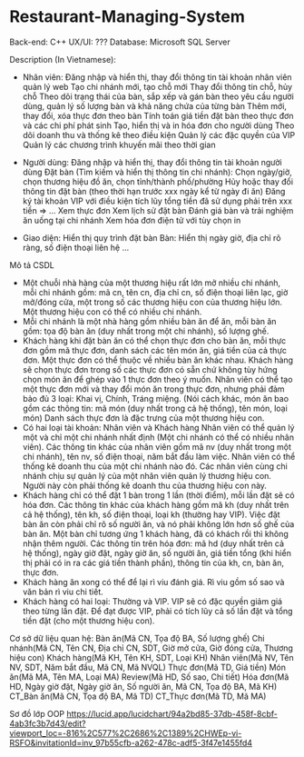 # Restaurant-Managing-System
Back-end: C++
UX/UI: ???
Database: Microsoft SQL Server

Description (In Vietnamese):

- Nhân viên:
	Đăng nhập và hiển thị, thay đổi thông tin tài khoản nhân viên quản lý web
	Tạo chi nhánh mới, tạo chỗ mới
	Thay đổi thông tin chỗ, hủy chỗ
	Theo dõi trạng thái của bàn, sắp xếp và gán bàn theo yêu cầu người dùng, quản lý số lượng bàn và khả năng chứa của từng bàn
	Thêm mới, thay đổi, xóa thực đơn theo bàn
	Tính toán giá tiền đặt bàn theo thực đơn và các chi phí phát sinh
	Tạo, hiển thị và in hóa đơn cho người dùng
	Theo dõi doanh thu và thống kê theo điều kiện
	Quản lý các đặc quyền của VIP
	Quản lý các chương trình khuyến mãi theo thời gian
- Người dùng:
	Đăng nhập và hiển thị, thay đổi thông tin tài khoản người dùng
	Đặt bàn (Tìm kiếm và hiển thị thông tin chi nhánh): Chọn ngày/giờ, chọn thương hiệu đồ ăn, chọn tỉnh/thành phố/phường
	Hủy hoặc thay đổi thông tin đặt bàn (theo thời hạn trước xxx ngày kể từ ngày đi ăn)
	Đăng ký tài khoản VIP với điều kiện tích lũy tổng tiền đã sử dụng phải trên xxx tiền => ... 
	Xem thực đơn
	Xem lịch sử đặt bàn
	Đánh giá bàn và trải nghiệm ăn uống tại chi nhánh
	Xem hóa đơn điện tử với tùy chọn in

- Giao diện:
	Hiển thị quy trình đặt bàn
	Bàn: Hiển thị ngày giờ, địa chỉ rõ ràng, số điện thoại liên hệ
	...

Mô tả CSDL
- Một chuỗi nhà hàng của một thương hiệu rất lớn mở nhiều chi nhánh,
mỗi chi nhánh gồm: mã cn, tên cn, địa chỉ cn, số điện thoại liên lạc, giờ mở/đóng cửa, một trong số các thương hiệu con của thương hiệu lớn.
Một thương hiệu con có thể có nhiều chi nhánh.
- Mỗi chi nhánh là một nhà hàng gồm nhiều bàn ăn để ăn,
mỗi bàn ăn gồm: tọa độ bàn ăn (duy nhất trong một chi nhánh), số lượng ghế.
- Khách hàng khi đặt bàn ăn có thể chọn thực đơn cho bàn ăn, 
mỗi thực đơn gồm mã thực đơn, danh sách các tên món ăn, giá tiền của cả thực đơn. Một thực đơn có thể thuộc về nhiều bàn ăn khác nhau. 
Khách hàng sẽ chọn thực đơn trong số các thực đơn có sẵn chứ không tùy hứng chọn món ăn để ghép vào 1 thực đơn theo ý muốn.
Nhân viên có thể tạo một thực đơn mới và thay đổi món ăn trong thực đơn, nhưng phải đảm bảo đủ 3 loại: Khai vị, Chính, Tráng miệng. 
(Nói cách khác, món ăn bao gồm các thông tin: mã món (duy nhất trong cả hệ thống), tên món, loại món)
Danh sách thực đơn là đặc trưng của một thương hiệu con.
- Có hai loại tài khoản: Nhân viên và Khách hàng
Nhân viên có thể quản lý một và chỉ một chi nhánh nhất định (Một chi nhánh có thể có nhiều nhân viên). Các thông tin khác của nhân viên gồm mã nv (duy nhất trong một chi nhánh), tên nv, số điện thoại, năm bắt đầu làm việc.
Nhân viên có thể thống kê doanh thu của một chi nhánh nào đó.
Các nhân viên cùng chi nhánh chịu sự quản lý của một nhân viên quản lý thương hiệu con. Người này còn phải thống kê doanh thu của thương hiệu con này. 
- Khách hàng chỉ có thể đặt 1 bàn trong 1 lần (thời điểm), mỗi lần đặt sẽ có hóa đơn. 
Các thông tin khác của khách hàng gồm mã kh (duy nhất trên cả hệ thống), tên kh, số điện thoại, loại kh (thường hay VIP).
Việc đặt bàn ăn còn phải chỉ rõ số người ăn, và nó phải không lớn hơn số ghế của bàn ăn.
Một bàn chỉ tương ứng 1 khách hàng, đã có khách rồi thì không nhận thêm người.
Các thông tin trên hóa đơn: mã hd (duy nhất trên cả hệ thống), ngày giờ đặt, ngày giờ ăn, số người ăn, giá tiền tổng (khi hiển thị phải có in ra các giá tiền thành phần), thông tin của kh, cn, bàn ăn, thực đơn.
- Khách hàng ăn xong có thể để lại rì viu đánh giá. Rì viu gồm số sao và văn bản rì viu chi tiết.
- Khách hàng có hai loại: Thường và VIP. VIP sẽ có đặc quyền giảm giá theo từng lần đặt. Để đạt được VIP, phải có tích lũy cả số lần đặt và tổng tiền đặt (cho một thương hiệu con).



Cơ sở dữ liệu quan hệ:
Bàn ăn(Mã CN, Tọa độ BA, Số lượng ghế)
Chi nhánh(Mã CN, Tên CN, Địa chỉ CN, SDT, Giờ mở cửa, Giờ đóng cửa, Thương hiệu con)
Khách hàng(Mã KH, Tên KH, SDT, Loại KH)
Nhân viên(Mã NV, Tên NV, SDT, Năm bắt đầu, Mã CN, Mã NVQL)
Thực đơn(Mã TD, Giá tiền)
Món ăn(Mã MA, Tên MA, Loại MA)
Review(Mã HD, Số sao, Chi tiết)
Hóa đơn(Mã HD, Ngày giờ đặt, Ngày giờ ăn, Số người ăn, Mã CN, Tọa độ BA, Mã KH)
CT_Bàn ăn(Mã CN, Tọa độ BA, Mã TD)
CT_Thực đơn(Mã TD, Mã MA)


Sơ đồ lớp OOP
https://lucid.app/lucidchart/94a2bd85-37db-458f-8cbf-4ab3fc3b7d43/edit?viewport_loc=-816%2C577%2C2686%2C1389%2CHWEp-vi-RSFO&invitationId=inv_97b55cfb-a262-478c-adf5-3f47e1455fd4
